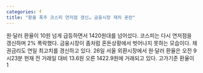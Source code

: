 ```yaml
---
categories: f
title: "환율 폭주 코스피 연저점 갱신… 금융시장 재차 혼란"
---
```

  원·달러 환율이 10원 넘게 급등하면서 1420원대를 넘어섰다. 코스피는 다시 연저점을 갱신하며 2% 폭락했다. 금융시장이 좀처럼 혼돈상황에서 벗어나지 못하는 모습이다. 채권금리도 연일 최고치를 경신하고 있다. 
26일 서울 외환시장에서 원·달러 환율은 오전 9시23분 현재 전 거래일 대비 13.6원 오른 1422.9원에 거래되고 있다. 고가기준 환율이 1